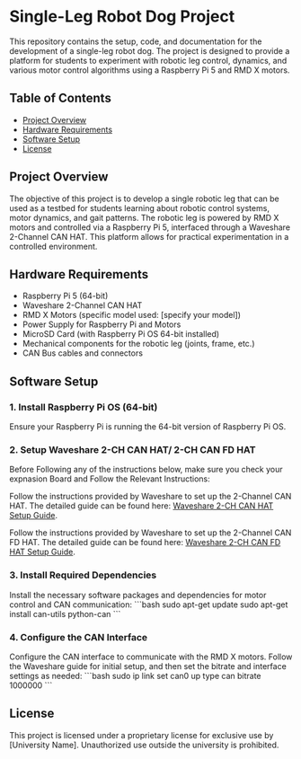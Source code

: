 
# Single-Leg Robot Dog Project

This repository contains the setup, code, and documentation for the development of a single-leg robot dog. The project is designed to provide a platform for students to experiment with robotic leg control, dynamics, and various motor control algorithms using a Raspberry Pi 5 and RMD X motors.

## Table of Contents
- [Project Overview](#project-overview)
- [Hardware Requirements](#hardware-requirements)
- [Software Setup](#software-setup)
- [License](#license)

## Project Overview
The objective of this project is to develop a single robotic leg that can be used as a testbed for students learning about robotic control systems, motor dynamics, and gait patterns. The robotic leg is powered by RMD X motors and controlled via a Raspberry Pi 5, interfaced through a Waveshare 2-Channel CAN HAT. This platform allows for practical experimentation in a controlled environment.

## Hardware Requirements
- Raspberry Pi 5 (64-bit)
- Waveshare 2-Channel CAN HAT
- RMD X Motors (specific model used: [specify your model])
- Power Supply for Raspberry Pi and Motors
- MicroSD Card (with Raspberry Pi OS 64-bit installed)
- Mechanical components for the robotic leg (joints, frame, etc.)
- CAN Bus cables and connectors

## Software Setup
### 1. Install Raspberry Pi OS (64-bit)
Ensure your Raspberry Pi is running the 64-bit version of Raspberry Pi OS.

### 2. Setup Waveshare 2-CH CAN HAT/ 2-CH CAN FD HAT
Before Following any of the instructions below, make sure you check your expnasion Board and Follow the Relevant Instructions:

Follow the instructions provided by Waveshare to set up the 2-Channel CAN HAT. The detailed guide can be found here: [Waveshare 2-CH CAN HAT Setup Guide](https://www.waveshare.com/wiki/2-CH_CAN_HAT).

Follow the instructions provided by Waveshare to set up the 2-Channel CAN FD HAT. The detailed guide can be found here: [Waveshare 2-CH CAN FD HAT Setup Guide](https://www.waveshare.com/wiki/2-CH_CAN_FD_HAT).

### 3. Install Required Dependencies
Install the necessary software packages and dependencies for motor control and CAN communication:
\`\`\`bash
sudo apt-get update
sudo apt-get install can-utils python-can
\`\`\`

### 4. Configure the CAN Interface
Configure the CAN interface to communicate with the RMD X motors. Follow the Waveshare guide for initial setup, and then set the bitrate and interface settings as needed:
\`\`\`bash
sudo ip link set can0 up type can bitrate 1000000
\`\`\`

## License
This project is licensed under a proprietary license for exclusive use by [University Name]. Unauthorized use outside the university is prohibited.
